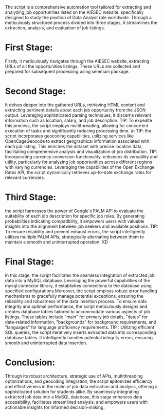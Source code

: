 The script is a comprehensive automation tool tailored for extracting and analyzing job opportunities listed on the AIESEC website. specifically designed to study the position of Data Analyst role worldwide.
Through a meticulously structured process divided into three stages, it streamlines the extraction, analysis, and evaluation of job listings.

# First Stage:
Firstly, it meticulously navigates through the AIESEC website, extracting URLs of all the opportunities listings. These URLs are collected and prepared for subsequent processing using selenium package. 

# Second Stage:
It delves deeper into the gathered URLs, retrieving HTML content and extracting pertinent details about each job opportunity from the JSON output. Leveraging sophisticated parsing techniques, it discerns relevant information such as location, salary, and job description.
TIP: To expedite this process, the script employs multithreading, allowing for concurrent execution of tasks and significantly reducing processing time. \n
TIP: the script incorporates geocoding capabilities, utilizing services like OpenCageGeocode to extract geographical information associated with each job listing. This enriches the dataset with precise location data, facilitating comprehensive analysis and visualization of job distribution.
TIP: Incorporating currency conversion functionality. enhances its versatility and utility, particularly for analyzing job opportunities across different regions with varying currencies. Leveraging the capabilities of the Open Exchange Rates API, the script dynamically retrieves up-to-date exchange rates for relevant currencies.

# Third Stage:
the script harnesses the power of Google's PALM API to evaluate the suitability of each job description for specific job roles. By generating probabilities indicating compatibility, it empowers users with valuable insights into the alignment between job seekers and available positions.
TIP: To ensure reliability and prevent exhaust errors, the script intelligently utilizes multiple PALM APIs, strategically alternating between them to maintain a smooth and uninterrupted operation. XD

# Final Stage:
In this stage, the script facilitates the seamless integration of extracted job data into a MySQL database. Leveraging the powerful capabilities of the mysql.connector library, it establishes connections to the database using specified configurations.Moreover, the script employs robust error handling mechanisms to gracefully manage potential exceptions, ensuring the reliability and robustness of the data insertion process.
To ensure data integrity and optimal performance, the script meticulously designs and creates database tables tailored to accommodate various aspects of job listings. These tables include "main" for primary job details, "dates" for date-related information, "backgrounds" for background requirements, and "languages" for language proficiency requirements.
TIP : Utilizing efficient SQL queries, the script iteratively inserts extracted data into corresponding database tables. It intelligently handles potential integrity errors, ensuring smooth and uninterrupted data insertion.

# Conclusion:
Through its robust architecture, strategic use of APIs, multithreading optimizations, and geocoding integration, the script epitomizes efficiency and effectiveness in the realm of job data extraction and analysis, offering a sophisticated solution for students alike. By seamlessly integrating extracted job data into a MySQL database, this stage enhances data accessibility, facilitates streamlined analysis, and empowers users with actionable insights for informed decision-making.
